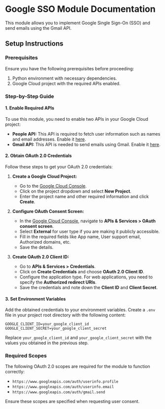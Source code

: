 # Google SSO Module Documentation

This module allows you to implement Google Single Sign-On (SSO) and send emails using the Gmail API.

## Setup Instructions

### Prerequisites

Ensure you have the following prerequisites before proceeding:

1. Python environment with necessary dependencies.
2. Google Cloud project with the required APIs enabled.
 
### Step-by-Step Guide

#### 1. Enable Required APIs

To use this module, you need to enable two APIs in your Google Cloud project:

- **People API:** This API is required to fetch user information such as names and email addresses. Enable it [here](https://console.cloud.google.com/marketplace/product/google/people.googleapis.com).
- **Gmail API:** This API is needed to send emails using Gmail. Enable it [here](https://console.cloud.google.com/marketplace/product/google/gmail.googleapis.com).

#### 2. Obtain OAuth 2.0 Credentials

Follow these steps to get your OAuth 2.0 credentials:

1. **Create a Google Cloud Project:**
    - Go to the [Google Cloud Console](https://console.cloud.google.com/).
    - Click on the project dropdown and select **New Project**.
    - Enter the project name and other required information and click **Create**.

2. **Configure OAuth Consent Screen:**
    - In the [Google Cloud Console](https://console.cloud.google.com/), navigate to **APIs & Services > OAuth consent screen**.
    - Select **External** for user type if you are making it publicly accessible.
    - Fill in the required fields like App name, User support email, Authorized domains, etc.
    - Save the details.

3. **Create OAuth 2.0 Client ID:**
    - Go to **APIs & Services > Credentials**.
    - Click on **Create Credentials** and choose **OAuth 2.0 Client ID**.
    - Configure the application type. For web applications, you need to specify the **Authorized redirect URIs**.
    - Save the credentials and note down the **Client ID** and **Client Secret**.

#### 3. Set Environment Variables

Add the obtained credentials to your environment variables. Create a `.env` file in your project root directory with the following content:

```dotenv
GOOGLE_CLIENT_ID=your_google_client_id
GOOGLE_CLIENT_SECRET=your_google_client_secret
```

Replace `your_google_client_id` and `your_google_client_secret` with the values you obtained in the previous step.

### Required Scopes

The following OAuth 2.0 scopes are required for the module to function correctly:

- `https://www.googleapis.com/auth/userinfo.profile`
- `https://www.googleapis.com/auth/userinfo.email`
- `https://www.googleapis.com/auth/gmail.send`

Ensure these scopes are specified when requesting user consent.
